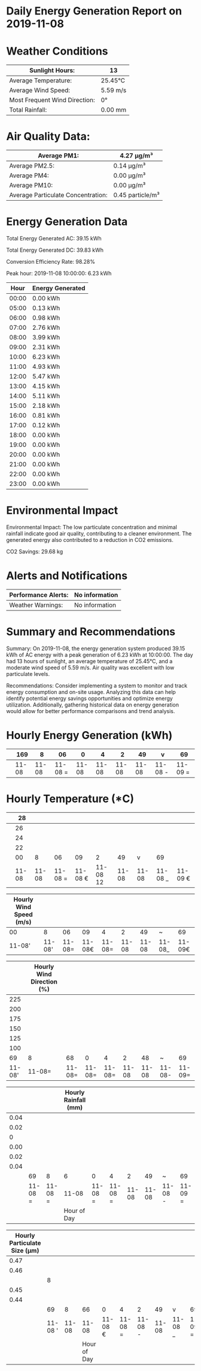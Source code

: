 # Daily Energy Generation Report on 2019-11-08

# Weather Conditions

|Sunlight Hours:|13|
|---|---|
|Average Temperature:|25.45°C|
|Average Wind Speed:|5.59 m/s|
|Most Frequent Wind Direction:|0°|
|Total Rainfall:|0.00 mm|

# Air Quality Data:

|Average PM1:|4.27 μg/m³|
|---|---|
|Average PM2.5:|0.14 μg/m³|
|Average PM4:|0.00 μg/m³|
|Average PM10:|0.00 μg/m³|
|Average Particulate Concentration:|0.45 particle/m³|

# Energy Generation Data

Total Energy Generated AC: 39.15 kWh

Total Energy Generated DC: 39.83 kWh

Conversion Efficiency Rate: 98.28%

Peak hour: 2019-11-08 10:00:00: 6.23 kWh

|Hour|Energy Generated|
|---|---|
|00:00|0.00 kWh|
|05:00|0.13 kWh|
|06:00|0.98 kWh|
|07:00|2.76 kWh|
|08:00|3.99 kWh|
|09:00|2.31 kWh|
|10:00|6.23 kWh|
|11:00|4.93 kWh|
|12:00|5.47 kWh|
|13:00|4.15 kWh|
|14:00|5.11 kWh|
|15:00|2.18 kWh|
|16:00|0.81 kWh|
|17:00|0.12 kWh|
|18:00|0.00 kWh|
|19:00|0.00 kWh|
|20:00|0.00 kWh|
|21:00|0.00 kWh|
|22:00|0.00 kWh|
|23:00|0.00 kWh|

# Environmental Impact

Environmental Impact: The low particulate concentration and minimal rainfall indicate good air quality, contributing to a cleaner environment. The generated energy also contributed to a reduction in CO2 emissions.

CO2 Savings: 29.68 kg

# Alerts and Notifications

|Performance Alerts:|No information|
|---|---|
|Weather Warnings:|No information|

# Summary and Recommendations

Summary: On 2019-11-08, the energy generation system produced 39.15 kWh of AC energy with a peak generation of 6.23 kWh at 10:00:00. The day had 13 hours of sunlight, an average temperature of 25.45°C, and a moderate wind speed of 5.59 m/s. Air quality was excellent with low particulate levels.

Recommendations: Consider implementing a system to monitor and track energy consumption and on-site usage. Analyzing this data can help identify potential energy savings opportunities and optimize energy utilization. Additionally, gathering historical data on energy generation would allow for better performance comparisons and trend analysis.

# Hourly Energy Generation (kWh)

| |169|8|06|0|4|2|49|v|69|
|---|---|---|---|---|---|---|---|---|---|
| |11-08|11-08|11-08 =|11-08|11-08|11-08|11-08|11-08 -|11-09 =|

# Hourly Temperature (*C)

| |28| | | | | | | | |
|---|---|---|---|---|---|---|---|---|---|
| |26| | | | | | | | |
| |24| | | | | | | | |
| |22| | | | | | | | |
| |00|8|06|09|2|49|v|69| |
| |11-08|11-08|11-08 =|11-08 €|11-08 12|11-08|11-08|11-08 _|11-09 €|

|Hourly Wind Speed (m/s)| | | | | | | | |
|---|---|---|---|---|---|---|---|---|
|00|8|06|09|4|2|49|~|69|
|11-08'|11-08'|11-08=|11-08€|11-08=|11-08|11-08|11-08_|11-09€|

| |Hourly Wind Direction (%)| | | | | | | |
|---|---|---|---|---|---|---|---|---|
|225| | | | | | | | |
|200| | | | | | | | |
|175| | | | | | | | |
|150| | | | | | | | |
|125| | | | | | | | |
|100| | | | | | | | |
|69|8|68|0|4|2|48|~|69|
|11-08'|11-08=|11-08=|11-08=|11-08=|11-08|11-08|11-08-|11-09=|

| | | |Hourly Rainfall (mm)| | | | | | |
|---|---|---|---|---|---|---|---|---|---|
|0.04| | | | | | | | | |
|0.02| | | | | | | | | |
|0| | | | | | | | | |
|0.00| | | | | | | | | |
|0.02| | | | | | | | | |
|0.04| | | | | | | | | |
| |69|8|6|0|4|2|49|~|69|
| |11-08 =|11-08 =|11-08|11-08 =|11-08 =|11-08|11-08|11-08 -|11-09 =|
| | | |Hour of Day| | | | | | |

|Hourly Particulate Size (µm)| | | | | | | | | |
|---|---|---|---|---|---|---|---|---|---|
|0.47| | | | | | | | | |
|0.46| | | | | | | | | |
| |8| | | | | | | | |
|0.45| | | | | | | | | |
|0.44| | | | | | | | | |
| |69|8|66|0|4|2|49|v|69|
| |11-08 '|11-08|11-08|11-08 €|11-08 =|11-08 -|11-08|11-08 _|11-09 =|
| | | |Hour of Day| | | | | | |